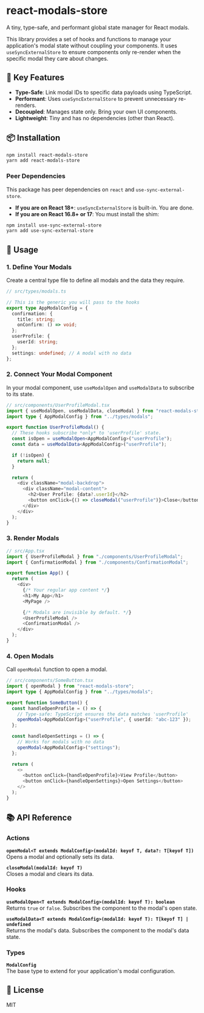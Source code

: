 # react-modals-store

A tiny, type-safe, and performant global state manager for React modals.

This library provides a set of hooks and functions to manage your application's modal state without coupling your components. It uses `useSyncExternalStore` to ensure components only re-render when the specific modal they care about changes.

## 🌟 Key Features

- **Type-Safe**: Link modal IDs to specific data payloads using TypeScript.
- **Performant**: Uses `useSyncExternalStore` to prevent unnecessary re-renders.
- **Decoupled**: Manages state only. Bring your own UI components.
- **Lightweight**: Tiny and has no dependencies (other than React).

## 📦 Installation

```bash
npm install react-modals-store
yarn add react-modals-store
```

### Peer Dependencies

This package has peer dependencies on `react` and `use-sync-external-store`.

- **If you are on React 18+**: `useSyncExternalStore` is built-in. You are done.
- **If you are on React 16.8+ or 17**: You must install the shim:

```bash
npm install use-sync-external-store
yarn add use-sync-external-store
```

## 🚀 Usage

### 1. Define Your Modals

Create a central type file to define all modals and the data they require.

```typescript
// src/types/modals.ts

// This is the generic you will pass to the hooks
export type AppModalConfig = {
  confirmation: {
    title: string;
    onConfirm: () => void;
  };
  userProfile: {
    userId: string;
  };
  settings: undefined; // A modal with no data
};
```

### 2. Connect Your Modal Component

In your modal component, use `useModalOpen` and `useModalData` to subscribe to its state.

```typescript
// src/components/UserProfileModal.tsx
import { useModalOpen, useModalData, closeModal } from "react-modals-store";
import type { AppModalConfig } from "../types/modals";

export function UserProfileModal() {
  // These hooks subscribe *only* to 'userProfile' state.
  const isOpen = useModalOpen<AppModalConfig>("userProfile");
  const data = useModalData<AppModalConfig>("userProfile");

  if (!isOpen) {
    return null;
  }

  return (
    <div className="modal-backdrop">
      <div className="modal-content">
        <h2>User Profile: {data?.userId}</h2>
        <button onClick={() => closeModal("userProfile")}>Close</button>
      </div>
    </div>
  );
}
```

### 3. Render Modals

```typescript
// src/App.tsx
import { UserProfileModal } from "./components/UserProfileModal";
import { ConfirmationModal } from "./components/ConfirmationModal";

export function App() {
  return (
    <div>
      {/* Your regular app content */}
      <h1>My App</h1>
      <MyPage />

      {/* Modals are invisible by default. */}
      <UserProfileModal />
      <ConfirmationModal />
    </div>
  );
}
```

### 4. Open Modals

Call `openModal` function to open a modal.

```typescript
// src/components/SomeButton.tsx
import { openModal } from "react-modals-store";
import type { AppModalConfig } from "../types/modals";

export function SomeButton() {
  const handleOpenProfile = () => {
    // Type-safe: TypeScript ensures the data matches 'userProfile'
    openModal<AppModalConfig>("userProfile", { userId: "abc-123" });
  };

  const handleOpenSettings = () => {
    // Works for modals with no data
    openModal<AppModalConfig>("settings");
  };

  return (
    <>
      <button onClick={handleOpenProfile}>View Profile</button>
      <button onClick={handleOpenSettings}>Open Settings</button>
    </>
  );
}
```

## 📚 API Reference

### Actions

**`openModal<T extends ModalConfig>(modalId: keyof T, data?: T[keyof T])`**  
Opens a modal and optionally sets its data.

**`closeModal(modalId: keyof T)`**  
Closes a modal and clears its data.

### Hooks

**`useModalOpen<T extends ModalConfig>(modalId: keyof T): boolean`**  
Returns `true` or `false`. Subscribes the component to the modal's open state.

**`useModalData<T extends ModalConfig>(modalId: keyof T): T[keyof T] | undefined`**  
Returns the modal's data. Subscribes the component to the modal's data state.

### Types

**`ModalConfig`**  
The base type to extend for your application's modal configuration.

## 📄 License

MIT
